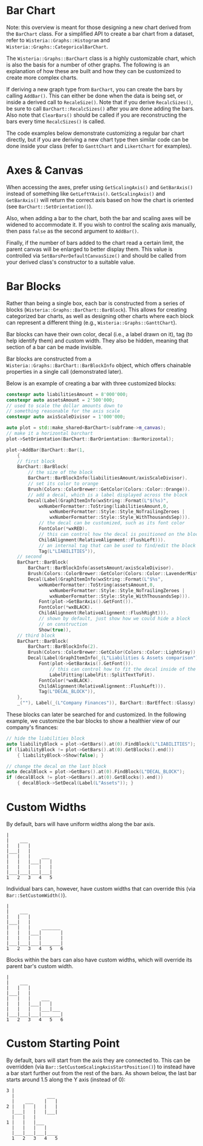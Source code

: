 Bar Chart
=============================

Note: this overview is meant for those designing a new chart derived from the `BarChart` class. For a simplified API to
create a bar chart from a dataset, refer to `Wisteria::Graphs::Histogram` and `Wisteria::Graphs::CategoricalBarChart`.

The `Wisteria::Graphs::BarChart` class is a highly customizable chart, which is also the basis for a number of other graphs.
The following is an explanation of how these are built and how they can be customized to create more complex charts.

If deriving a new graph type from `BarChart`, you can create the bars by calling `AddBar()`. This can either be done when the data
is being set, or inside a derived call to `RecaleSize()`. Note that if you derive `RecalcSizes()`, be sure to call
`BarChart::RecalcSizes()` after you are done adding the bars. Also note that `ClearBars()` should be called if you are reconstructing
the bars every time `RecalcSizes()` is called.

The code examples below demonstrate customizing a regular bar chart directly, but if you are deriving a new chart type then
similar code can be done inside your class (refer to `GanttChart` and `LikertChart` for examples).

Axes & Canvas
=============================

When accessing the axes, prefer using `GetScalingAxis()` and `GetBarAxis()` instead of something like `GetLeftYAxis()`.
`GetScalingAxis()` and `GetBarAxis()` will return the correct axis based on how the chart is oriented (see `BarChart::SetOrientation()`).

Also, when adding a bar to the chart, both the bar and scaling axes will be widened to accommodate it. If you wish to control
the scaling axis manually, then pass `false` as the second argument to `AddBar()`.

Finally, if the number of bars added to the chart read a certain limit, the parent canvas will be enlarged to better display them.
This value is controlled via `SetBarsPerDefaultCanvasSize()` and should be called from your derived class's constructor to
a suitable value.

Bar Blocks
=============================

Rather than being a single box, each bar is constructed from a series of blocks (`Wisteria::Graphs::BarChart::BarBlock`).
This allows for creating categorized bar charts, as well as designing other charts where each block can represent a
different thing (e.g., `Wisteria::Graphs::GanttChart`).

Bar blocks can have their own color, decal (i.e., a label drawn on it), tag (to help identify them) and custom width.
They also be hidden, meaning that section of a bar can be made invisible.

Bar blocks are constructed from a `Wisteria::Graphs::BarChart::BarBlockInfo` object, which offers chainable properties
in a single call (demonstrated later).

Below is an example of creating a bar with three customized blocks:

```cpp
constexpr auto liabilitiesAmount = 8'000'000;
constexpr auto assetsAmount = 2'500'000;
// used to scale the dollar amounts down to
// something reasonable for the axis scale
constexpr auto axisScaleDivisor = 1'000'000;

auto plot = std::make_shared<BarChart>(subframe->m_canvas);
// make it a horizontal barchart
plot->SetOrientation(BarChart::BarOrientation::BarHorizontal);

plot->AddBar(BarChart::Bar(1,
    {
    // first block
    BarChart::BarBlock(
        // the size of the block
        BarChart::BarBlockInfo(liabilitiesAmount/axisScaleDivisor).
        // set its color to orange
        Brush(Colors::ColorBrewer::GetColor(Colors::Color::Orange)).
        // add a decal, which is a label displayed across the block
        Decal(Label(GraphItemInfo(wxString::Format(L"$(%s)",
            wxNumberFormatter::ToString(liabilitiesAmount,0,
                wxNumberFormatter::Style::Style_NoTrailingZeroes |
                wxNumberFormatter::Style::Style_WithThousandsSep))).
            // the decal can be customized, such as its font color
            FontColor(*wxRED).
            // this can control how the decal is positioned on the block
            ChildAlignment(RelativeAlignment::FlushLeft))).
            // an internal tag that can be used to find/edit the block later
            Tag(L"LIABILITIES")),
    // second
    BarChart::BarBlock(
        BarChart::BarBlockInfo(assetsAmount/axisScaleDivisor).
        Brush(Colors::ColorBrewer::GetColor(Colors::Color::LavenderMist)).
        Decal(Label(GraphItemInfo(wxString::Format(L"$%s",
            wxNumberFormatter::ToString(assetsAmount,0,
                wxNumberFormatter::Style::Style_NoTrailingZeroes |
                wxNumberFormatter::Style::Style_WithThousandsSep))).
            Font(plot->GetBarAxis().GetFont()).
            FontColor(*wxBLACK).
            ChildAlignment(RelativeAlignment::FlushRight))).
            // shown by default, just show how we could hide a block
            // on construction
            Show(true)),
    // third block
    BarChart::BarBlock(
        BarChart::BarBlockInfo(2).
        Brush(Colors::ColorBrewer::GetColor(Colors::Color::LightGray)).
        Decal(Label(GraphItemInfo(_(L"Liabilities & Assets comparison")).
            Font(plot->GetBarAxis().GetFont()).
                // this can control how to fit the decal inside of the block
                LabelFitting(LabelFit::SplitTextToFit).
            FontColor(*wxBLACK).
            ChildAlignment(RelativeAlignment::FlushLeft))).
            Tag(L"DECAL_BLOCK")),
    },
    _(""), Label(_(L"Company Finances")), BarChart::BarEffect::Glassy) );
```

These blocks can later be searched for and customized. In the following example, we customize
the bar blocks to show a healthier view of our company's finances:

```cpp
// hide the liabilities block
auto liabilityBlock = plot->GetBars().at(0).FindBlock(L"LIABILITIES");
if (liabilityBlock != plot->GetBars().at(0).GetBlocks().end())
    { liabilityBlock->Show(false); }

// change the decal on the last block
auto decalBlock = plot->GetBars().at(0).FindBlock(L"DECAL_BLOCK");
if (decalBlock != plot->GetBars().at(0).GetBlocks().end())
    { decalBlock->SetDecal(Label(L"Assets")); }
```

Custom Widths
=============================

By default, bars will have uniform widths along the bar axis.

    |
    |    ___
    |   |   |
    |___|   |
    |   |   |    ___
    |   |   |___|   |
    |   |   |   |   |
    |___|___|___|___|
    1   2   3   4   5

Individual bars can, however, have custom widths that can override this (via `Bar::SetCustomWidth()`).

    |
    |    ___
    |   |   |
    |___|   |
    |   |   |    _______
    |   |   |___|       |
    |   |   |   |       |
    |___|___|___|_______|
    1   2   3   4   5   6

Blocks within the bars can also have custom widths, which will override its parent bar's custom width.

    |
    |    ___
    |   |   |
    |___|   |
    |   |   |    ___
    |   |   |___|   |
    |   |   |   |___|___
    |___|___|___|_______|
    1   2   3   4   5   6

Custom Starting Point
=============================

By default, bars will start from the axis they are connected to. This can be overridden
(via `Bar::SetCustomScalingAxisStartPosition()`) to instead have a bar start further out
from the rest of the bars. As shown below, the last bar starts around 1.5 along the Y axis
(instead of 0):

    3 |
      |            ___
      |    ___    |   |
    2 |   |   |   |   |
      |___|   |   |___|
      |   |   |
    1 |   |   |___
      |   |   |   |
      |___|___|___|____
      1   2   3   4   5